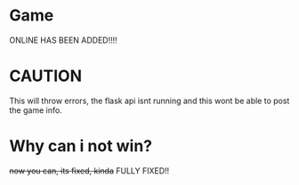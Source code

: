 # Game
ONLINE HAS BEEN ADDED!!!!

# CAUTION
This will throw errors, the flask api isnt running and this wont be able to post the game info.

# Why can i not win?
~~now you can, its fixed, kinda~~ FULLY FIXED!!
